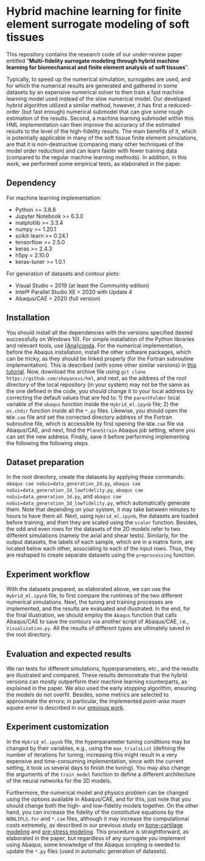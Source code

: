 # Hybrid machine learning for finite element surrogate modeling of soft tissues
This repository contains the research code of our *under-review* paper entitled "**Multi-fidelity surrogate modeling through hybrid machine learning for biomechanical and finite element analysis of soft tissues**".

Typically, to speed up the numerical simulation, surrogates are used, and for which the numerical results are generated and gathered in some datasets by an expensive numerical solver to then train a fast machine learning model used instead of the slow numerical model. Our developed hybrid algorithm utilized a similar method, however, it has first a reduced-order (but fast enough) numerical submodel that can give some rough estimation of the results. Second, a machine learning submodel within this HML implementation can then improve the accuracy of the estimated results to the level of the high-fidelity results. The main benefits of it, which is potentially applicable in many of the soft tissue finite element simulations, are that it is non-destructive (comparing many other techniques of the model order reduction) and can learn faster with fewer training data (compared to the regular machine learning methods). In addition, in this work, we performed some empirical tests, as elaborated in the paper.

## Dependency
For machine learning implementation:
- Python >= 3.8.8
- Jupyter Notebook >= 6.3.0
- matplotlib >= 3.3.4
- numpy >= 1.20.1
- scikit-learn >= 0.24.1
- tensorflow >= 2.5.0
- keras >= 2.4.3
- h5py = 2.10.0
- keras-tuner >= 1.0.1

For generation of datasets and contour plots:
- Visual Studio = 2019 (at least the Community edition)
- Intel® Parallel Studio XE = 2020 with Update 4
- Abaqus/CAE = 2020 (full version)

## Installation
You should install all the dependencies with the versions specified (tested successfully on Windows 10). For simple installation of the Python libraries and relevant tools, use [(Ana)conda](https://www.anaconda.com/). For the numerical implementation, before the Abaqus installation, install the other software packages, which can be tricky, as they should be linked properly (for the Fortran subroutine implementation). This is described (with some other similar versions) in [this tutorial](http://dx.doi.org/10.13140/RG.2.2.33539.32800). Now, download the archive file using `git clone https://github.com/shayansss/hml`, and next, as the address of the root directory of the local repository (in your system) may not be the same as the one defined in the code, you should change it to your local address by correcting the default values that are fed to: 1) the `parentFolder` local variable of the `abaqus` function inside the `Hybrid_ml.ipynb` file; 2) the `os.chdir` function inside all the `*.py` files. Likewise, you should open the `NEW.cae` file and set the corrected directory address of the Fortran subroutine file, which is accessible by first opening the `NEW.cae` file via Abaqus/CAE, and next, find the `PlaneStrain` Abaqus job setting, where you can set the new address. Finally, save it before performing implementing the following the following steps.

## Dataset preparation
In the root directory, create the datasets by applying these commands: `abaqus cae noGui=data_generation_2d.py`, `abaqus cae noGui=data_generation_2d_lowfidelity.py`, `abaqus cae noGui=data_generation_3d.py`, and `abaqus cae noGui=data_generation_3d_lowfidelity.py`, which automatically generate them. Note that depending on your system, it may take between minutes to hours to have them all. Next, using `Hybrid_ml.ipynb`, the datasets are loaded before training, and then they are scaled using the `scaler` function. Besides, the odd and even rows for the datasets of the 2D models refer to two different simulations (namely the axial and shear tests). Similarly, for the output datasets, the labels of each sample, which are in a matrix form, are located below each other, associating to each of the input rows. Thus, they are reshaped to create separate datasets using the `preprocessing` function.

## Experiment workflow
With the datasets prepared, as elaborated above, we can use the `Hybrid_ml.ipynb` file, to first compare the runtimes of the two different numerical simulations. Next, the tuning and training processes are implemented, and the results are evaluated and illustrated. In the end, for the final illustration, we should employ the `Abaqus` function that calls Abaqus/CAE to save the contours via another script of Abaqus/CAE, i.e., `Visualization.py`. All the results of different types are ultimately saved in the root directory.

## Evaluation and expected results
We ran tests for different simulations, hyperparameters, etc., and the results are illustrated and compared. These results demonstrate that the hybrid versions can mostly outperform their machine learning counterparts, as explained in the paper. We also used the early stopping algorithm, ensuring the models do not overfit. Besides, some metrics are selected to approximate the errors; in particular, the implemented *point-wise mean square error* is described in our [previous work](https://shayansss.github.io/files/2021_11.pdf).

## Experiment customization
In the `Hybrid_ml.ipynb` file, the hyperparameter tuning conditions may be changed by their variables, e.g., using the `max_trialsList` (defining the number of iterations for tuning; increasing this might result in a very expensive and time-consuming implementation, since with the current setting, it took us several days to finish the tuning).  You may also change the arguments of the `train_model` function to define a different architecture of the neural networks for the 3D models.

Furthermore, the numerical model and physics problem can be changed using the options available in Abaqus/CAE, and for this, just note that you should change both the high- and low-fidelity models together. On the other hand, you can increase the fidelity of the constitutive equations by the `NONLIPLS.for` and `*.cae` files, although it may increase the computational costs extremely, as described in our previous study on [bone-cartilage modeling](https://shayansss.github.io/files/2019_09_preprint.pdf) and [pre-stress modeling](https://shayansss.github.io/files/2021_02.pdf). This procedure is straightforward, as elaborated in the paper, but regardless of any surrogate you implement using Abaqus, some knowledge of the Abaqus scripting is needed to update the `*.py` files (used in automatic generation of datasets).
